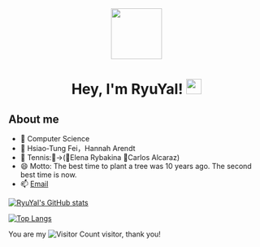 <!-- # Hi there 👋 -->

<div id="header" align="center">
  <img src="https://media.giphy.com/media/du3J3cXyzhj75IOgvA/giphy.gif" width="100"/>
  
  <h1>
    Hey, I'm RyuYal!
    <img src="https://media.giphy.com/media/hvRJCLFzcasrR4ia7z/giphy.gif" width="30px"/>
    
  </h1>
 </div>

## About me
  - 🌱 Computer Science 
  - 📖 Hsiao-Tung Fei，Hannah Arendt
  - 🌟 Tennis:🎾→(👧Elena Rybakina 👦Carlos Alcaraz)
  - 😄 Motto: The best time to plant a tree was 10 years ago. The second best time is now.
  - 📫 [Email](mailto:<helloliu777@163.com>)
<!-- - ![Java](https://img.shields.io/badge/-Java-007396?style=flat-square&logo=java&logoColor=ffffff) -->
<!-- [![Python](https://img.shields.io/badge/-Python-3776AB?style=flat-square&logo=python&logoColor=ffffff)](https://www.python.org/) -->
<!-- ![JavaScript](https://img.shields.io/badge/JavaScript-F7DF1E?style=flat-square&logo=JavaScript&logoColor=ffffff) -->
<!-- ![Vue.js](https://img.shields.io/badge/-Vue.js-4FC08D?style=flat-square&logo=Vue.js&logoColor=ffffff) -->
<!-- ![Webpack](https://img.shields.io/badge/-Webpack-8DD6F9?style=flat-square&logo=webpack&logoColor=ffffff) -->
<!-- ![Docker](https://img.shields.io/badge/Docker-2496ED?style=flat-square&logo=docker&logoColor=ffffff) -->
<!-- [![Linux](https://img.shields.io/badge/-Linux-333333?style=flat-square&logo=linux&logoColor=white)](https://www.linuxfoundation.org/) -->
<!-- ![npm](https://img.shields.io/badge/-NPM-CB3837?style=flat-square&logo=npm&logoColor=white) -->
<!-- [![Git](https://img.shields.io/badge/-Git-f05032?style=flat-square&logo=git&logoColor=white)](https://git-scm.com/) -->
<!-- ![.NET](https://img.shields.io/badge/.NET-512BD4?style=flat-square&logo=C-Sharp&logoColor=ffffff) -->
<!-- <img align="center" height="170" src="https://github-readme-stats-sigma-five.vercel.app/api/top-langs/?username=lucky-bruce&layout=compact&langs_count=16&theme=dracula"/> -->


[![RyuYal's GitHub stats](https://github-readme-stats-sigma-five.vercel.app/api?username=ryuyal&show_icons=true&theme=transparent)](https://github.com/anuraghazra/github-readme-stats)

[![Top Langs](https://github-readme-stats-sigma-five.vercel.app/api/top-langs/?username=ryuyal&theme=transparent)](https://github.com/anuraghazra/github-readme-stats)

You are my ![Visitor Count](https://profile-counter.glitch.me/ryuyal/count.svg) visitor, thank you!
<!--
**ryuyal/ryuyal** is a ✨ _special_ ✨ repository because its `README.md` (this file) appears on your GitHub profile.

Here are some ideas to get you started:

- 🔭 I’m currently working on ...
- 🌱 I’m currently learning ...
- 👯 I’m looking to collaborate on ...
- 🤔 I’m looking for help with ...
- 💬 Ask me about ...
- 📫 How to reach me: ...
- 😄 Pronouns: ...
- ⚡ Fun fact: ...
-->
